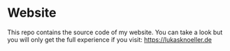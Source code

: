 # Website

This repo contains the source code of my website. You can take a look but you will only get the full experience if you visit: https://lukasknoeller.de